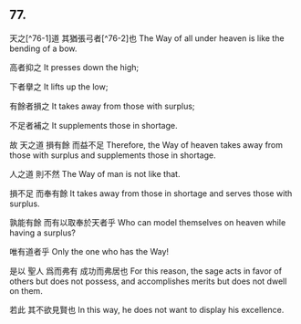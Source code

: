 ## 77.

天之[^76-1]道
其猶張弓者[^76-2]也
The Way of all under heaven
is like the bending of a bow.

高者抑之
It presses down the high;

下者擧之
It lifts up the low;

有餘者損之
It takes away from those with surplus;

不足者補之
It supplements those in shortage.

故
天之道
損有餘
而益不足
Therefore,
the Way of heaven
takes away from those with surplus
and supplements those in shortage.

人之道
則不然
The Way of man
is not like that.

損不足
而奉有餘
It takes away from those in shortage
and serves those with surplus.

孰能有餘
而有以取奉於天者乎
Who can model themselves on heaven
while having a surplus?

唯有道者乎
Only the one who has the Way!

是以
聖人
爲而弗有
成功而弗居也
For this reason,
the sage
acts in favor of others but does not possess,
and accomplishes merits but does not dwell on them.

若此
其不欲見賢也
In this way,
he does not want to display his excellence.
